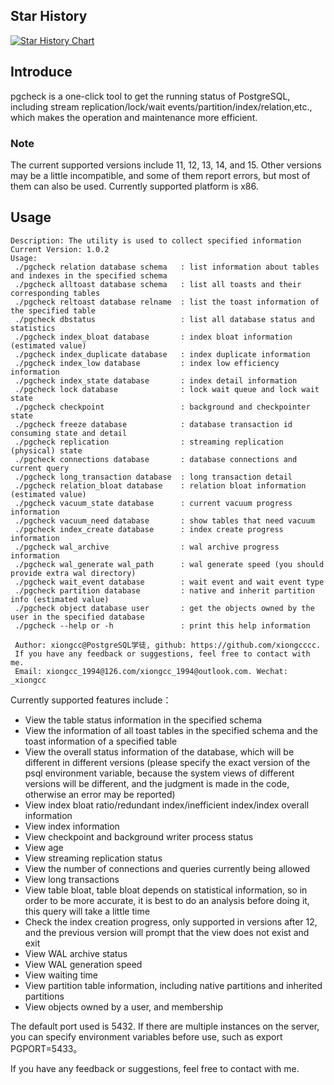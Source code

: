 ## Star History

[![Star History Chart](https://api.star-history.com/svg?repos=xiongcccc/pgcheck&type=Date)](https://star-history.com/#xiongcccc/pgcheck&Date)

## Introduce

pgcheck is a one-click tool to get the running status of PostgreSQL, including stream replication/lock/wait events/partition/index/relation,etc., which makes the operation and maintenance more efficient.

### Note

The current supported versions include 11, 12, 13, 14, and 15. Other versions may be a little incompatible, and some of them report errors, but most of them can also be used. Currently supported platform is x86.

## Usage

~~~shell
Description: The utility is used to collect specified information
Current Version: 1.0.2
Usage:
 ./pgcheck relation database schema   : list information about tables and indexes in the specified schema
 ./pgcheck alltoast database schema   : list all toasts and their corresponding tables
 ./pgcheck reltoast database relname  : list the toast information of the specified table
 ./pgcheck dbstatus                   : list all database status and statistics
 ./pgcheck index_bloat database       : index bloat information (estimated value)
 ./pgcheck index_duplicate database   : index duplicate information
 ./pgcheck index_low database         : index low efficiency information
 ./pgcheck index_state database       : index detail information
 ./pgcheck lock database              : lock wait queue and lock wait state
 ./pgcheck checkpoint                 : background and checkpointer state
 ./pgcheck freeze database            : database transaction id consuming state and detail
 ./pgcheck replication                : streaming replication (physical) state
 ./pgcheck connections database       : database connections and current query
 ./pgcheck long_transaction database  : long transaction detail
 ./pgcheck relation_bloat database    : relation bloat information (estimated value)
 ./pgcheck vacuum_state database      : current vacuum progress information
 ./pgcheck vacuum_need database       : show tables that need vacuum
 ./pgcheck index_create database      : index create progress information
 ./pgcheck wal_archive                : wal archive progress information
 ./pgcheck wal_generate wal_path      : wal generate speed (you should provide extra wal directory)
 ./pgcheck wait_event database        : wait event and wait event type
 ./pgcheck partition database         : native and inherit partition info (estimated value)
 ./pgcheck object database user       : get the objects owned by the user in the specified database
 ./pgcheck --help or -h               : print this help information

 Author: xiongcc@PostgreSQL学徒, github: https://github.com/xiongcccc.
 If you have any feedback or suggestions, feel free to contact with me.
 Email: xiongcc_1994@126.com/xiongcc_1994@outlook.com. Wechat: _xiongcc
~~~
Currently supported features include：

- View the table status information in the specified schema
- View the information of all toast tables in the specified schema and the toast information of a specified table
- View the overall status information of the database, which will be different in different versions (please specify the exact version of the psql environment variable, because the system views of different versions will be different, and the judgment is made in the code, otherwise an error may be reported)
- View index bloat ratio/redundant index/inefficient index/index overall information
- View index information
- View checkpoint and background writer process status
- View age
- View streaming replication status
- View the number of connections and queries currently being allowed
- View long transactions
- View table bloat, table bloat depends on statistical information, so in order to be more accurate, it is best to do an analysis before doing it, this query will take a little time
- Check the index creation progress, only supported in versions after 12, and the previous version will prompt that the view does not exist and exit
- View WAL archive status
- View WAL generation speed
- View waiting time
- View partition table information, including native partitions and inherited partitions
- View objects owned by a user, and membership

The default port used is 5432. If there are multiple instances on the server, you can specify environment variables before use, such as export PGPORT=5433。

If you have any feedback or suggestions, feel free to contact with me.
